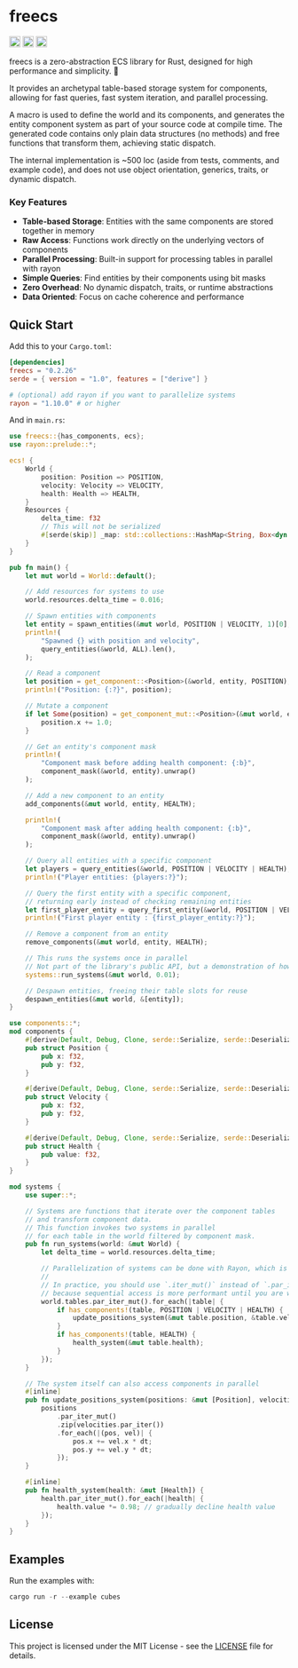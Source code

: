 # freecs

[<img alt="github" src="https://img.shields.io/badge/github-matthewjberger/freecs-8da0cb?style=for-the-badge&labelColor=555555&logo=github" height="20">](https://github.com/matthewjberger/freecs)
[<img alt="crates.io" src="https://img.shields.io/crates/v/freecs.svg?style=for-the-badge&color=fc8d62&logo=rust" height="20">](https://crates.io/crates/freecs)
[<img alt="docs.rs" src="https://img.shields.io/badge/docs.rs-freecs-66c2a5?style=for-the-badge&labelColor=555555&logo=docs.rs" height="20">](https://docs.rs/freecs)

freecs is a zero-abstraction ECS library for Rust, designed for high performance and simplicity. 🚀

It provides an archetypal table-based storage system for components, allowing for fast queries,
fast system iteration, and parallel processing.

A macro is used to define the world and its components, and generates
the entity component system as part of your source code at compile time. The generated code
contains only plain data structures (no methods) and free functions that transform them, achieving static dispatch.

The internal implementation is ~500 loc (aside from tests, comments, and example code),
and does not use object orientation, generics, traits, or dynamic dispatch.

### Key Features

- **Table-based Storage**: Entities with the same components are stored together in memory
- **Raw Access**: Functions work directly on the underlying vectors of components
- **Parallel Processing**: Built-in support for processing tables in parallel with rayon
- **Simple Queries**: Find entities by their components using bit masks
- **Zero Overhead**: No dynamic dispatch, traits, or runtime abstractions
- **Data Oriented**: Focus on cache coherence and performance

## Quick Start

Add this to your `Cargo.toml`:

```toml
[dependencies]
freecs = "0.2.26"
serde = { version = "1.0", features = ["derive"] }

# (optional) add rayon if you want to parallelize systems
rayon = "1.10.0" # or higher
```

And in `main.rs`:

```rust
use freecs::{has_components, ecs};
use rayon::prelude::*;

ecs! {
    World {
        position: Position => POSITION,
        velocity: Velocity => VELOCITY,
        health: Health => HEALTH,
    }
    Resources {
        delta_time: f32
        // This will not be serialized
        #[serde(skip)] _map: std::collections::HashMap<String, Box<dyn std::any::Any>>,
    }
}

pub fn main() {
    let mut world = World::default();

    // Add resources for systems to use
    world.resources.delta_time = 0.016;

    // Spawn entities with components
    let entity = spawn_entities(&mut world, POSITION | VELOCITY, 1)[0];
    println!(
        "Spawned {} with position and velocity",
        query_entities(&world, ALL).len(),
    );

    // Read a component
    let position = get_component::<Position>(&world, entity, POSITION);
    println!("Position: {:?}", position);

    // Mutate a component
    if let Some(position) = get_component_mut::<Position>(&mut world, entity, POSITION) {
        position.x += 1.0;
    }

    // Get an entity's component mask
    println!(
        "Component mask before adding health component: {:b}",
        component_mask(&world, entity).unwrap()
    );

    // Add a new component to an entity
    add_components(&mut world, entity, HEALTH);

    println!(
        "Component mask after adding health component: {:b}",
        component_mask(&world, entity).unwrap()
    );

    // Query all entities with a specific component
    let players = query_entities(&world, POSITION | VELOCITY | HEALTH);
    println!("Player entities: {players:?}");

    // Query the first entity with a specific component,
    // returning early instead of checking remaining entities
    let first_player_entity = query_first_entity(&world, POSITION | VELOCITY | HEALTH);
    println!("First player entity : {first_player_entity:?}");

    // Remove a component from an entity
    remove_components(&mut world, entity, HEALTH);

    // This runs the systems once in parallel
    // Not part of the library's public API, but a demonstration of how to run systems
    systems::run_systems(&mut world, 0.01);

    // Despawn entities, freeing their table slots for reuse
    despawn_entities(&mut world, &[entity]);
}

use components::*;
mod components {
    #[derive(Default, Debug, Clone, serde::Serialize, serde::Deserialize)]
    pub struct Position {
        pub x: f32,
        pub y: f32,
    }

    #[derive(Default, Debug, Clone, serde::Serialize, serde::Deserialize)]
    pub struct Velocity {
        pub x: f32,
        pub y: f32,
    }

    #[derive(Default, Debug, Clone, serde::Serialize, serde::Deserialize)]
    pub struct Health {
        pub value: f32,
    }
}

mod systems {
    use super::*;

    // Systems are functions that iterate over the component tables
    // and transform component data.
    // This function invokes two systems in parallel
    // for each table in the world filtered by component mask.
    pub fn run_systems(world: &mut World) {
        let delta_time = world.resources.delta_time;

        // Parallelization of systems can be done with Rayon, which is useful when working with more than 3 million entities.
        //
        // In practice, you should use `.iter_mut()` instead of `.par_iter_mut()` unless you have a large number of entities,
        // because sequential access is more performant until you are working with extreme numbers of entities.
        world.tables.par_iter_mut().for_each(|table| {
            if has_components!(table, POSITION | VELOCITY | HEALTH) {
                update_positions_system(&mut table.position, &table.velocity, delta_time);
            }
            if has_components!(table, HEALTH) {
                health_system(&mut table.health);
            }
        });
    }

    // The system itself can also access components in parallel
    #[inline]
    pub fn update_positions_system(positions: &mut [Position], velocities: &[Velocity], dt: f32) {
        positions
            .par_iter_mut()
            .zip(velocities.par_iter())
            .for_each(|(pos, vel)| {
                pos.x += vel.x * dt;
                pos.y += vel.y * dt;
            });
    }

    #[inline]
    pub fn health_system(health: &mut [Health]) {
        health.par_iter_mut().for_each(|health| {
            health.value *= 0.98; // gradually decline health value
        });
    }
}
```

## Examples

Run the examples with:

```rust
cargo run -r --example cubes
```

## License

This project is licensed under the MIT License - see the [LICENSE](LICENSE.md) file for details.

